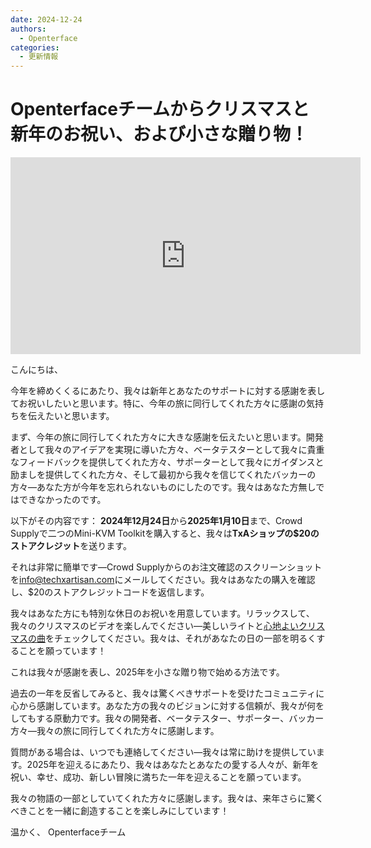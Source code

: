 ```yaml
---
date: 2024-12-24
authors:
  - Openterface
categories:
  - 更新情報
---
```


# Openterfaceチームからクリスマスと新年のお祝い、および小さな贈り物！

<iframe width="560" height="315" loading="lazy" src="https://www.youtube.com/embed/wEWAhXCXQ1E?si=RU4QVXxP_Fi6WAu_" title="YouTube video player" frameborder="0" allow="accelerometer; autoplay; clipboard-write; encrypted-media; gyroscope; picture-in-picture; web-share" referrerpolicy="strict-origin-when-cross-origin" allowfullscreen></iframe>

こんにちは、

今年を締めくくるにあたり、我々は新年とあなたのサポートに対する感謝を表してお祝いしたいと思います。特に、今年の旅に同行してくれた方々に感謝の気持ちを伝えたいと思います。

まず、今年の旅に同行してくれた方々に大きな感謝を伝えたいと思います。開発者として我々のアイデアを実現に導いた方々、ベータテスターとして我々に貴重なフィードバックを提供してくれた方々、サポーターとして我々にガイダンスと励ましを提供してくれた方々、そして最初から我々を信じてくれたバッカーの方々―あなた方が今年を忘れられないものにしたのです。我々はあなた方無しではできなかったのです。

以下がその内容です：
**2024年12月24日**から**2025年1月10日**まで、Crowd Supplyで二つのMini-KVM Toolkitを購入すると、我々は**TxAショップの$20のストアクレジット**を送ります。

それは非常に簡単です―Crowd Supplyからのお注文確認のスクリーンショットを[info@techxartisan.com](mailto:info@techxartisan.com)にメールしてください。我々はあなたの購入を確認し、$20のストアクレジットコードを返信します。

我々はあなた方にも特別な休日のお祝いを用意しています。リラックスして、我々のクリスマスのビデオを楽しんでください―美しいライトと[心地よいクリスマスの曲](https://www.youtube.com/watch?v=wEWAhXCXQ1E)をチェックしてください。我々は、それがあなたの日の一部を明るくすることを願っています！

これは我々が感謝を表し、2025年を小さな贈り物で始める方法です。

過去の一年を反省してみると、我々は驚くべきサポートを受けたコミュニティに心から感謝しています。あなた方の我々のビジョンに対する信頼が、我々が何をしてもする原動力です。我々の開発者、ベータテスター、サポーター、バッカー方々―我々の旅に同行してくれた方々に感謝します。

質問がある場合は、いつでも連絡してください―我々は常に助けを提供しています。2025年を迎えるにあたり、我々はあなたとあなたの愛する人々が、新年を祝い、幸せ、成功、新しい冒険に満ちた一年を迎えることを願っています。

我々の物語の一部としていてくれた方々に感謝します。我々は、来年さらに驚くべきことを一緒に創造することを楽しみにしています！

温かく、
Openterfaceチーム